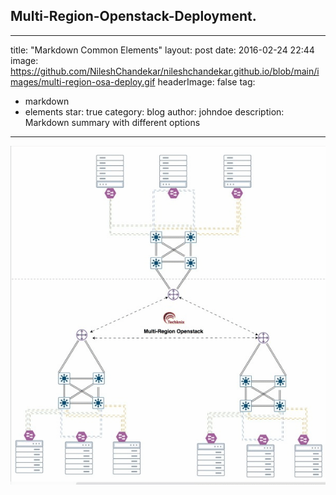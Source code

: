 ## Multi-Region-Openstack-Deployment.

---
title: "Markdown Common Elements"
layout: post
date: 2016-02-24 22:44
image: https://github.com/NileshChandekar/nileshchandekar.github.io/blob/main/images/multi-region-osa-deploy.gif
headerImage: false
tag:
- markdown
- elements
star: true
category: blog
author: johndoe
description: Markdown summary with different options
---


![images](/images/multi-region-osa-deploy.gif)



